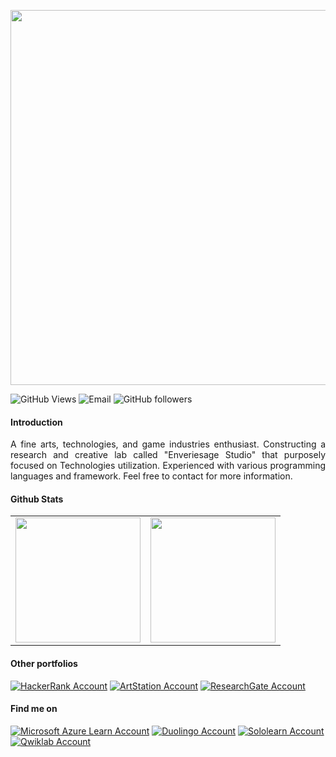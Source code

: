 <p align="center">
<img src="https://user-images.githubusercontent.com/36785493/126627723-8bb46e7f-7d89-4cef-b65e-936344c94d5b.gif" width="600" />
</p>

![GitHub Views](https://komarev.com/ghpvc/?username=WolfDroid&color=6A5ACD)
![Email](https://img.shields.io/static/v1?label=Email&message=wolfdroid99@gmail.com&color=6A5ACD&logo=gmail)
![GitHub followers](https://img.shields.io/github/followers/WolfDroid?label=Followers&style=flat&logo=github&color=6A5ACD)

#### Introduction
<p align="justify">
A fine arts, technologies, and game industries enthusiast. Constructing a research and creative lab called "Enveriesage Studio" that purposely focused on Technologies utilization. Experienced with various programming languages and framework. Feel free to contact for more information.
</p>

#### Github Stats
<table border= "0">
  <tr align="center">
    <td>
      <a href="https://github.com/WolfDroid">
        <img src = "https://github-readme-stats.vercel.app/api/top-langs/?username=wolfdroid&layout=compact&theme=dark&border_color=FFFFFF" height="200px"/>
      </a>
    </td>
    <td>
      <a href="https://github.com/WolfDroid">
        <img src = "https://github-readme-stats.vercel.app/api?username=wolfdroid&show_icons=true&theme=dark&border_color=FFFFFF&icon_color=CC00FF" height="200px"/>
      </a>
    </td>
  </tr>
</table>

#### Other portfolios
[![HackerRank Account](https://img.shields.io/static/v1?label=HackerRank&message=wolfdroid99&color=00ab6b&style=for-the-badge&logo=hackerrank&logoColor=white)](https://www.hackerrank.com/WolfDroid99)
[![ArtStation Account](https://img.shields.io/static/v1?label=ArtStation&message=wolfdroid&color=00ecff&style=for-the-badge&logo=artstation&logoColor=white)](https://www.artstation.com/wolfdroid)
[![ResearchGate Account](https://img.shields.io/static/v1?label=ResearchGate&message=Im-Rafid&color=76EEC6&style=for-the-badge&logo=researchgate&logoColor=white)](https://www.researchgate.net/profile/Im-Rafid)

#### Find me on
[![Microsoft Azure Learn Account](https://img.shields.io/static/v1?label=Azure&message=Im-Rafid&color=blue&style=for-the-badge&logo=microsoftazure&logoColor=blue)](https://docs.microsoft.com/en-us/users/wolfdroid99/)
[![Duolingo Account](https://img.shields.io/static/v1?label=Duolingo&message=Eltariel-Reiss&color=green&style=for-the-badge&logo=duolingo&logoColor=green)](https://www.duolingo.com/profile/WolfDroid_99)
[![Sololearn Account](https://img.shields.io/static/v1?label=Sololearn&message=WolfDroid&color=orange&style=for-the-badge&logo=sololearn&logoColor=orange)](https://www.sololearn.com/profile/4805167)
[![Qwiklab Account](https://img.shields.io/static/v1?label=Qwiklab&message=WolfDroid&color=yellow&style=for-the-badge&logo=qwiklabs&logoColor=yellow)](https://google.qwiklabs.com/public_profiles/8d2ed06d-c1ed-4f3c-bf3a-3d883a226af0)


